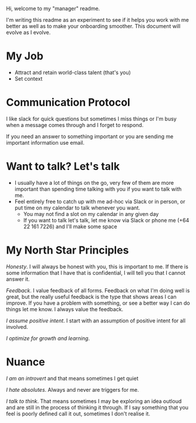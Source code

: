 Hi, welcome to my "manager" readme. 

I'm writing this readme as an experiment to see if it helps you work with me better as well as to make your onboarding smoother. This document will evolve as I evolve.

# My Job

- Attract and retain world-class talent (that's you)  
- Set context   

# Communication Protocol

I like slack for quick questions but sometimes I miss things or I'm busy when a message comes through and I forget to respond.

If you need an answer to something important or you are sending me important information use email.

# Want to talk? Let's talk

- I usually have a lot of things on the go, very few of them are more important than spending time talking with you if you want to talk with me.
- Feel entirely free to catch up with me ad-hoc via Slack or in person, or put time on my calendar to talk whenever you want.
  - You may not find a slot on my calendar in any given day  
  - If you want to talk let's talk, let me know via Slack or phone me (+64 22 161 7226) and I'll make some space  

# My North Star Principles

*Honesty*. I will always be honest with you, this is important to me. If there is some information that I have that is confidential, I will tell you that I cannot answer it.

*Feedback*. I value feedback of all forms. Feedback on what I'm doing well is great, but the really useful feedback is the type that shows areas I can improve. If you have a problem with something, or see a better way I can do things let me know. I always value the feedback.

*I assume positive intent*. I start with an assumption of positive intent for all involved.

*I optimize for growth and learning*.

# Nuance 

*I am an introvert* and that means sometimes I get quiet

*I hate absolutes*. Always and never are triggers for me.

*I talk to think*. That means sometimes I may be exploring an idea outloud and are still in the process of thinking it through. If I say something that you feel is poorly defined call it out, sometimes I don't realise it.
